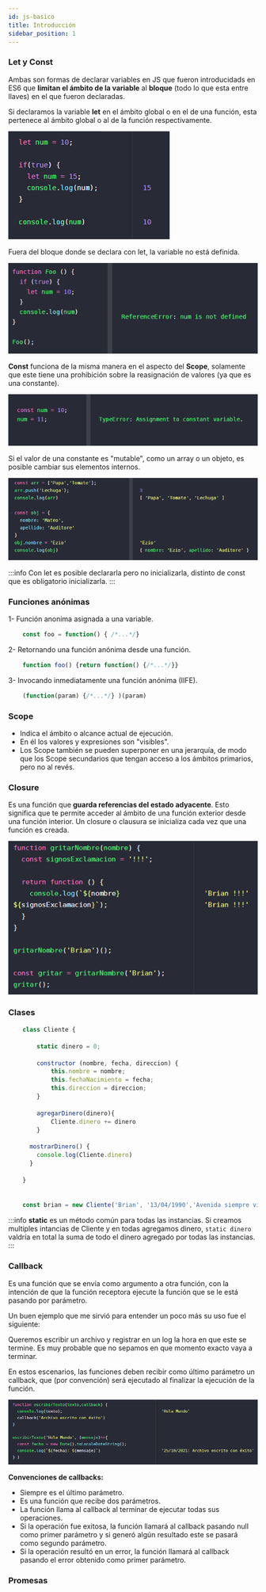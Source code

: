 ```yaml
---
id: js-basico
title: Introducción
sidebar_position: 1
---
```



### Let y Const
Ambas son formas de declarar variables en JS que fueron introducidads en ES6 que **limitan el ámbito de la variable** al **bloque** (todo lo que esta entre llaves) en el que fueron declaradas.

Si declaramos la variable **let** en el ámbito global o en el de una función, esta pertenece al ámbito global o al de la función respectivamente.

![Let-1](images/intro/let-1.PNG)

Fuera del bloque donde se declara con let, la variable no está definida.

![Let-1](images/intro/let-3.PNG)

**Const** funciona de la misma manera en el aspecto del **Scope**, solamente que este tiene una prohibición sobre la reasignación de valores (ya que es una constante).

![Const-1](images/intro/const-1.PNG)

Si el valor de una constante es "mutable", como un array o un objeto, es posible cambiar sus elementos internos.

![Const-1](images/intro/const-2.PNG)

:::info
Con let es posible declararla pero no inicializarla, distinto de const que es obligatorio inicializarla.
:::

### Funciones anónimas

1- Función anonima asignada a una variable.
``` js
    const foo = function() { /*...*/}
```

2- Retornando una función anónima desde una función.
``` js
    function foo() {return function() {/*...*/}}
```

3- Invocando inmediatamente una función anónima (IIFE). 
``` js
    (function(param) {/*...*/} )(param)
```

### Scope
* Indica el ámbito o alcance actual de ejecución.
* En él los valores y expresiones son "visibles".
* Los Scope también se pueden superponer en una jerarquía, de modo que los Scope secundarios que tengan acceso a los ámbitos primarios, pero no al revés.

### Closure
Es una función que **guarda referencias del estado adyacente**. Esto significa que te permite acceder al ámbito de una función exterior desde una función interior. Un closure o clausura se inicializa cada vez que una función es creada.

![closure-1](images/intro/closure-1.PNG)

### Clases

``` js
    class Cliente {

        static dinero = 0;

        constructor (nombre, fecha, direccion) {
            this.nombre = nombre;
            this.fechaNacimiento = fecha;
            this.direccion = direccion;
        }

        agregarDinero(dinero){
            Cliente.dinero += dinero
        }
      
      mostrarDinero() {
        console.log(Cliente.dinero)
      }

    }


    const brian = new Cliente('Brian', '13/04/1990','Avenida siempre viva 123')
```

:::info
**static** es un método común para todas las instancias. Si creamos multiples intancias de Cliente y en todas agregamos dinero, ```static dinero``` valdría en total la suma de todo el dinero agregado por todas las instancias.
:::

### Callback
Es una función que se envía como argumento a otra función, con la intención de que la función receptora ejecute la función que se le está pasando por parámetro.

Un buen ejemplo que me sirvió para entender un poco más su uso fue el siguiente:

Queremos escribir un archivo y registrar en un log la hora en que este se termine. Es muy probable que no sepamos en que momento exacto vaya a terminar.

En estos escenarios, las funciones deben recibir como último parámetro un callback, que (por convención) será ejecutado al finalizar la ejecución de la función.

![Callback-1](images/intro/callback-1.PNG)

**Convenciones de callbacks:**
* Siempre es el último parámetro.
* Es una función que recibe dos parámetros.
* La función llama al callback al terminar de ejecutar todas sus operaciones.
* Si la operación fue exitosa, la función llamará al callback pasando null como primer parámetro y si generó algún resultado este se pasará como segundo parámetro.
* Si la operación resultó en un error, la función llamará al callback pasando el error obtenido como primer parámetro.


### Promesas